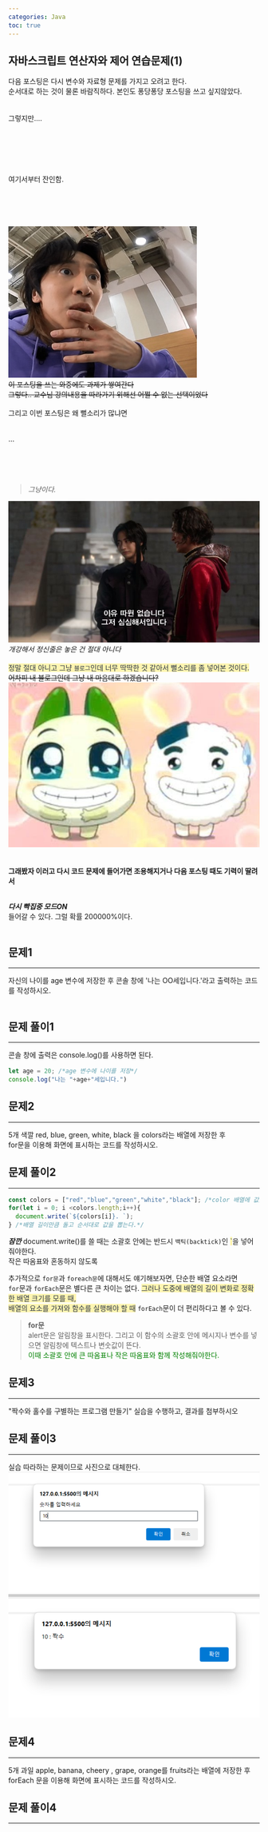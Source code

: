 ```yaml
---
categories: Java
toc: true
---
```


## 자바스크립트 연산자와 제어 연습문제(1)
  다음 포스팅은 다시 변수와 자료형 문제를 가지고 오려고 한다.<br>
  순서대로 하는 것이 물론 바람직하다. 본인도 퐁당퐁당 포스팅을 쓰고 싶지않았다.<br> 
  <br>
  <br>
  그렇지만....<br>
  <br>
  <br>
  <br>
  <br>
  <br>
  <br>
  여기서부터 잔인함.<br>
  <br>
  <br>
  <br>
  <br>
  <br>
  ![첨부1](https://github.com/YuiLoong/YuiLoong.github.io/blob/master/assets/img/20240313.jpg?raw=true)
  <br>
  ~~이 포스팅을 쓰는 와중에도 과제가 쌓여간다~~ <br>
  ~~그렇다.. 교수님 강의내용을 따라가기 위해선 어쩔 수 없는 선택이었다~~ 
  <br>
  <br>
  그리고 이번 포스팅은 왜 뻘소리가 많냐면<br>
  <br>
  <br>
  ...
  <br>
  <br>
  <br>
  <br>
  <br>
  
  >*그냥이다.*
  
  ![첨부2](https://github.com/YuiLoong/YuiLoong.github.io/blob/master/assets/img/20240313_3.jpg?raw=true)<br>
  *개강해서 정신줄은 놓은 건 절대 아니다* <br>
  <br>
  <span style="color: #2D3748; background-color:#fff5b1;">정말 절대 아니고 그냥 `블로그`인데 너무 딱딱한 것 같아서 뻘소리를 좀 넣어본 것이다.</span><br>
  ~~어차피 내 블로그인데 그냥 내 마음대로 하겠습니다?~~
  <br>
  ![첨부3](https://github.com/YuiLoong/YuiLoong.github.io/blob/master/assets/img/202400313_2.jpg?raw=true)<br>
  <br>
  <br>
  **그래봤자 이러고 다시 코드 문제에 들어가면 조용해지거나 다음 포스팅 때도 기력이 딸려서**<br>
  <br>
  
  ***다시 빡집중 모드ON*** <br>
  들어갈 수 있다. 그럴 확률 200000%이다.<br> 
  <br>
  
## 문제1
___
자신의 나이를 age 변수에 저장한 후 콘솔 창에 '나는 OO세입니다.'라고 출력하는 코드를 작성하시오.<br>
<br>

## 문제 풀이1
  ___
  콘솔 창에 출력은 console.log()를 사용하면 된다.<br>
  ```js
  let age = 20; /*age 변수에 나이를 저장*/
  console.log("나는 "+age+"세입니다.")
  ```
## 문제2
___
5개 색깔 red, blue, green, white, black 을 colors라는 배열에 저장한 후<br>
for문을 이용해  화면에 표시하는 코드를 작성하시오.<br>

## 문제 풀이2
  ___
  ```js
  const colors = ["red","blue","green","white","black"]; /*color 배열에 값을 저장*/
  for(let i = 0; i <colors.length;i++){
    document.write(`${colors[i]}. `);
  } /*배열 길이만큼 돌고 순서대로 값을 뽑는다.*/
  ```
***잠깐***
document.write()를 쓸 때는 소괄호 안에는 반드시 `백틱(backtick)`인 <span style="color: #2D3748; background-color:#fff5b1;">`</span>을 넣어줘야한다.<br>
작은 따옴표와 혼동하지 않도록<br> 

추가적으로 `for문`과 `foreach문`에 대해서도 얘기해보자면, 단순한 배열 요소라면<br> 
`for`문과 `forEach`문은 별다른 큰 차이는 없다. <span style="color: #2D3748; background-color:#fff5b1;">그러나 도중에 배열의 길이 변화로 정확한 배열 크기를 모를 때,<br>배열의 요소를 가져와 함수를 실행해야 할 때</span> `forEach`문이 더 편리하다고 볼 수 있다.
<br>

> **for문** <br>
> alert문은 알림창을 표시한다. 그리고 이 함수의 소괄호 안에 메시지나 변수를 넣으면 알림창에 텍스트나 변숫값이 뜬다.<br>
> <span style="color:green">이때 소괄호 안에 큰 따옴표나 작은 따옴표와 함께 작성해줘야한다.</span><br>

## 문제3
___
"짝수와 홀수를 구별하는 프로그램 만들기" 실습을 수행하고, 결과를 첨부하시오<br>
     
## 문제 풀이3
  ___
실습 따라하는 문제이므로 사진으로 대체한다.<br>
![첨부4](https://github.com/YuiLoong/YuiLoong.github.io/blob/master/assets/img/0314_1.PNG?raw=true)<br>
![첨부5](https://github.com/YuiLoong/YuiLoong.github.io/blob/master/assets/img/0314_2.PNG?raw=true)<br>

## 문제4
___
5개 과일 apple, banana, cheery , grape, orange를 fruits라는 배열에 저장한 후 forEach 문을 이용해  화면에 표시하는 코드를 작성하시오.<br>

## 문제 풀이4
  ___
  
